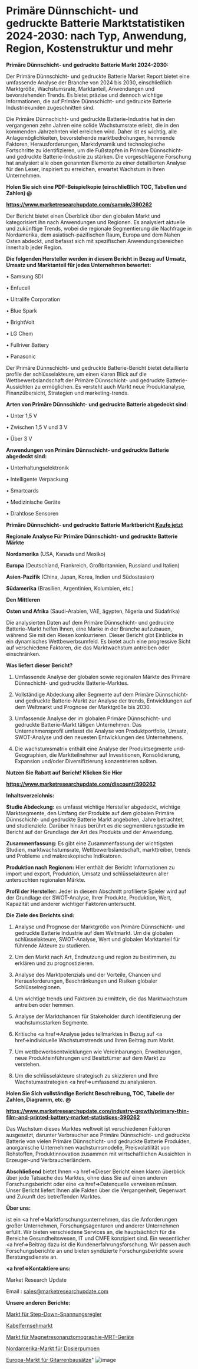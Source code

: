 # Primäre Dünnschicht- und gedruckte Batterie Marktstatistiken 2024-2030: nach Typ, Anwendung, Region, Kostenstruktur und mehr

<strong>Primäre Dünnschicht- und gedruckte Batterie Markt 2024-2030:</strong>

Der Primäre Dünnschicht- und gedruckte Batterie Market Report bietet eine umfassende Analyse der Branche von 2024 bis 2030, einschließlich Marktgröße, Wachstumsrate, Marktanteil, Anwendungen und bevorstehenden Trends. Es bietet präzise und dennoch wichtige Informationen, die auf Primäre Dünnschicht- und gedruckte Batterie Industriekunden zugeschnitten sind.

Die Primäre Dünnschicht- und gedruckte Batterie-Industrie hat in den vergangenen zehn Jahren eine solide Wachstumsrate erlebt, die in den kommenden Jahrzehnten viel erreichen wird. Daher ist es wichtig, alle Anlagemöglichkeiten, bevorstehende marktbedrohungen, hemmende Faktoren, Herausforderungen, Marktdynamik und technologische Fortschritte zu identifizieren, um die Fußstapfen in Primäre Dünnschicht- und gedruckte Batterie-Industrie zu stärken. Die vorgeschlagene Forschung hat analysiert alle oben genannten Elemente zu einer detaillierten Analyse für den Leser, inspiriert zu erreichen, erwartet Wachstum in Ihren Unternehmen.



<strong>Holen Sie sich eine PDF-Beispielkopie (einschließlich TOC, Tabellen und Zahlen) @
</strong>

<strong><a href=https://www.marketresearchupdate.com/sample/390262>

<strong>https://www.marketresearchupdate.com/sample/390262</u></font></a></strong></strong>

Der Bericht bietet einen Überblick über den globalen Markt und kategorisiert ihn nach Anwendungen und Regionen. Es analysiert aktuelle und zukünftige Trends, wobei die regionale Segmentierung die Nachfrage in Nordamerika, dem asiatisch-pazifischen Raum, Europa und dem Nahen Osten abdeckt, und befasst sich mit spezifischen Anwendungsbereichen innerhalb jeder Region.



<strong>Die folgenden Hersteller werden in diesem Bericht in Bezug auf Umsatz, Umsatz und Marktanteil für jedes Unternehmen bewertet:</strong>

• Samsung SDI

• Enfucell

• Ultralife Corporation

• Blue Spark

• BrightVolt

• LG Chem

• Fullriver Battery

• Panasonic

Der Primäre Dünnschicht- und gedruckte Batterie-Bericht bietet detaillierte profile der schlüsselakteure, um einen klaren Blick auf die Wettbewerbslandschaft der Primäre Dünnschicht- und gedruckte Batterie-Aussichten zu ermöglichen. Es versteht auch Markt neue Produktanalyse, Finanzübersicht, Strategien und marketing-trends.



<strong>Arten von Primäre Dünnschicht- und gedruckte Batterie abgedeckt sind:</strong>

• Unter 1,5 V

• Zwischen 1,5 V und 3 V

• Über 3 V



<strong>Anwendungen von Primäre Dünnschicht- und gedruckte Batterie abgedeckt sind:</strong>

• Unterhaltungselektronik

• Intelligente Verpackung

• Smartcards

• Medizinische Geräte

• Drahtlose Sensoren



<strong>Primäre Dünnschicht- und gedruckte Batterie Marktbericht <a href=https://www.marketresearchupdate.com/buynow/390262>Kaufe jetzt</a></strong>



<strong>Regionale Analyse Für Primäre Dünnschicht- und gedruckte Batterie Märkte</strong>



<strong>Nordamerika</strong> (USA, Kanada und Mexiko)



<strong>Europa</strong> (Deutschland, Frankreich, Großbritannien, Russland und Italien)



<strong>Asien-Pazifik</strong> (China, Japan, Korea, Indien und Südostasien)



<strong>Südamerika</strong> (Brasilien, Argentinien, Kolumbien, etc.)



<strong>Den Mittleren</strong> 

<strong>Osten und Afrika</strong> (Saudi-Arabien, VAE, ägypten, Nigeria und Südafrika)

Die analysierten Daten auf dem Primäre Dünnschicht- und gedruckte Batterie-Markt helfen Ihnen, eine Marke in der Branche aufzubauen, während Sie mit den Riesen konkurrieren. Dieser Bericht gibt Einblicke in ein dynamisches Wettbewerbsumfeld. Es bietet auch eine progressive Sicht auf verschiedene Faktoren, die das Marktwachstum antreiben oder einschränken.



<strong>Was liefert dieser Bericht?</strong>

1. Umfassende Analyse der globalen sowie regionalen Märkte des Primäre Dünnschicht- und gedruckte Batterie-Marktes.

2. Vollständige Abdeckung aller Segmente auf dem Primäre Dünnschicht- und gedruckte Batterie-Markt zur Analyse der trends, Entwicklungen auf dem Weltmarkt und Prognose der Marktgröße bis 2030.

3. Umfassende Analyse der im globalen Primäre Dünnschicht- und gedruckte Batterie-Markt tätigen Unternehmen. Das Unternehmensprofil umfasst die Analyse von Produktportfolio, Umsatz, SWOT-Analyse und den neuesten Entwicklungen des Unternehmens.

4. Die wachstumsmatrix enthält eine Analyse der Produktsegmente und-Geographien, die Marktteilnehmer auf Investitionen, Konsolidierung, Expansion und/oder Diversifizierung konzentrieren sollten.



<strong>Nutzen Sie Rabatt auf Bericht! Klicken Sie Hier
</strong>

<strong><a href=https://www.marketresearchupdate.com/discount/390262>https://www.marketresearchupdate.com/discount/390262</b></u></font></strong></a>



<strong>Inhaltsverzeichnis:</strong>



<strong>Studie Abdeckung:</strong> es umfasst wichtige Hersteller abgedeckt, wichtige Marktsegmente, den Umfang der Produkte auf dem globalen Primäre Dünnschicht- und gedruckte Batterie Markt angeboten, Jahre betrachtet, und studienziele. Darüber hinaus berührt es die segmentierungsstudie im Bericht auf der Grundlage der Art des Produkts und der Anwendung.



<strong>Zusammenfassung:</strong> Es gibt eine Zusammenfassung der wichtigsten Studien, marktwachstumsrate, Wettbewerbslandschaft, markttreiber, trends und Probleme und makroskopische Indikatoren.



<strong>Produktion nach Regionen:</strong> Hier enthält der Bericht Informationen zu import und export, Produktion, Umsatz und schlüsselakteuren aller untersuchten regionalen Märkte.



<strong>Profil der Hersteller:</strong> Jeder in diesem Abschnitt profilierte Spieler wird auf der Grundlage der SWOT-Analyse, Ihrer Produkte, Produktion, Wert, Kapazität und anderer wichtiger Faktoren untersucht.



<strong>Die Ziele des Berichts sind:</strong>

1) Analyse und Prognose der Marktgröße von Primäre Dünnschicht- und gedruckte Batterie Industrie auf dem Weltmarkt.
Um die globalen schlüsselakteure, SWOT-Analyse, Wert und globalen Marktanteil für führende Akteure zu studieren.

2) Um den Markt nach Art, Endnutzung und region zu bestimmen, zu erklären und zu prognostizieren.

3) Analyse des Marktpotenzials und der Vorteile, Chancen und Herausforderungen, Beschränkungen und Risiken globaler Schlüsselregionen.

4) Um wichtige trends und Faktoren zu ermitteln, die das Marktwachstum antreiben oder hemmen.

5) Analyse der Marktchancen für Stakeholder durch Identifizierung der wachstumsstarken Segmente.

6) Kritische <a href=>Analyse</a> jedes teilmarktes in Bezug auf <a href=>individuelle</a> Wachstumstrends und Ihren Beitrag zum Markt.

7) Um wettbewerbsentwicklungen wie Vereinbarungen, Erweiterungen, neue Produkteinführungen und Besitztümer auf dem Markt zu verstehen.

8) Um die schlüsselakteure strategisch zu skizzieren und Ihre Wachstumsstrategien <a href=>umfassend</a> zu analysieren.



<strong>Holen Sie Sich vollständige Bericht Beschreibung, TOC, Tabelle der Zahlen, Diagramm, etc. @ </strong>

<strong><a href=https://www.marketresearchupdate.com/industry-growth/primary-thin-film-and-printed-battery-market-statistices-390262>https://www.marketresearchupdate.com/industry-growth/primary-thin-film-and-printed-battery-market-statistices-390262</a></font></strong>

Das Wachstum dieses Marktes weltweit ist verschiedenen Faktoren ausgesetzt, darunter Verbraucher ace Primäre Dünnschicht- und gedruckte Batterie von vielen Primäre Dünnschicht- und gedruckte Batterie Produkten, anorganische Unternehmen wachstumsmodelle, Preisvolatilität von Rohstoffen, Produktinnovation zusammen mit wirtschaftlichen Aussichten in Erzeuger-und Verbraucherländern.



<strong>Abschließend</strong> bietet Ihnen <a href=>Dieser</a> Bericht einen klaren überblick über jede Tatsache des Marktes, ohne dass Sie auf einen anderen Forschungsbericht oder eine <a href=>Datenquelle</a> verweisen müssen. Unser Bericht liefert Ihnen alle Fakten über die Vergangenheit, Gegenwart und Zukunft des betreffenden Marktes.



<strong>Über uns:</strong>

 ist ein <a href=>Marktfors</a>chungsunternehmen, das die Anforderungen großer Unternehmen, Forschungsagenturen und anderer Unternehmen erfüllt. Wir bieten verschiedene Services an, die hauptsächlich für die Bereiche Gesundheitswesen, IT und CMFE konzipiert sind. Ein wesentlicher <a href=>Beitrag</a> dazu ist die Kundenerfahrungsforschung. Wir passen auch Forschungsberichte an und bieten syndizierte Forschungsberichte sowie Beratungsdienste an.



<strong><a href=>Kontaktiere uns:</a></strong>

Market Research Update

Email : sales@marketresearchupdate.com



<strong>Unsere anderen Berichte:</strong>

<a href=https://www.linkedin.com/pulse/step-down-voltage-regulator-market-2023-future>Markt für Step-Down-Spannungsregler</a>

<a href=https://www.linkedin.com/pulse/cable-tv-market-research-report-reveals-explosive>Kabelfernsehmarkt</a>

<a href=https://www.linkedin.com/pulse/magnetic-resonance-imaging-mri-equipments-market>Markt für Magnetresonanztomographie-MRT-Geräte</a>

<a href=https://www.linkedin.com/pulse/north-america-metering-pumps-market>Nordamerika-Markt für Dosierpumpen</a>

<a href=https://www.linkedin.com/pulse/europe-guitar-kits-market-continues-rapid-growth-study>Europa-Markt für Gitarrenbausätze</a>"
![image](https://github.com/Gayatrikarjule/Market-Analysis-361/assets/97346546/d4cbc583-b419-44f4-8e28-d327d595267a)
